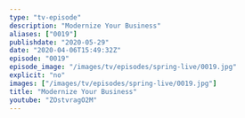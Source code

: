 ```yaml
---
type: "tv-episode"
description: "Modernize Your Business"
aliases: ["0019"]
publishdate: "2020-05-29"
date: "2020-04-06T15:49:32Z"
episode: "0019"
episode_image: "/images/tv/episodes/spring-live/0019.jpg"
explicit: "no"
images: ["/images/tv/episodes/spring-live/0019.jpg"]
title: "Modernize Your Business"
youtube: "ZOstvragO2M"
---
```


